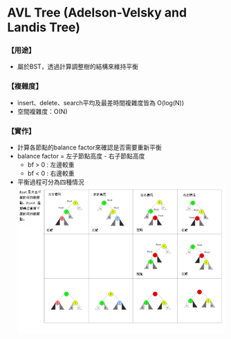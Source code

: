 # AVL Tree (Adelson-Velsky and Landis Tree)
### 【用途】
* 屬於BST，透過計算調整樹的結構來維持平衡

### 【複雜度】
* insert、delete、search平均及最差時間複雜度皆為 O(log(N))
* 空間複雜度：O(N)

### 【實作】
* 計算各節點的balance factor來確認是否需要重新平衡
* balance factor = 左子節點高度 - 右子節點高度
    * bf > 0 : 左邊較重
    * bf < 0 : 右邊較重
* 平衡過程可分為四種情況
![GITHUB](/img/AVL_Tree_Rebalancing.png "AVL_Tree_Rebalancing.png")